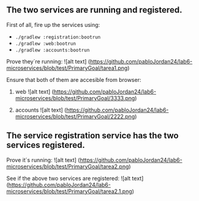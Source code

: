 ## The two services are running and registered.
First of all, fire up the services using:
* `./gradlew :registration:bootrun`
* `./gradlew :web:bootrun`
* `./gradlew :accounts:bootrun`

Prove they´re running:
![alt text] (https://github.com/pabloJordan24/lab6-microservices/blob/test/PrimaryGoal/tarea1.png)


Ensure that both of them are accesible from browser:
1. web ![alt text] (https://github.com/pabloJordan24/lab6-microservices/blob/test/PrimaryGoal/3333.png)

2. accounts ![alt text] (https://github.com/pabloJordan24/lab6-microservices/blob/test/PrimaryGoal/2222.png)


## The service registration service has the two services registered.
Prove it´s running:
![alt text] (https://github.com/pabloJordan24/lab6-microservices/blob/test/PrimaryGoal/tarea2.png)

See if the above two services are registered:
![alt text] (https://github.com/pabloJordan24/lab6-microservices/blob/test/PrimaryGoal/tarea2.1.png)




